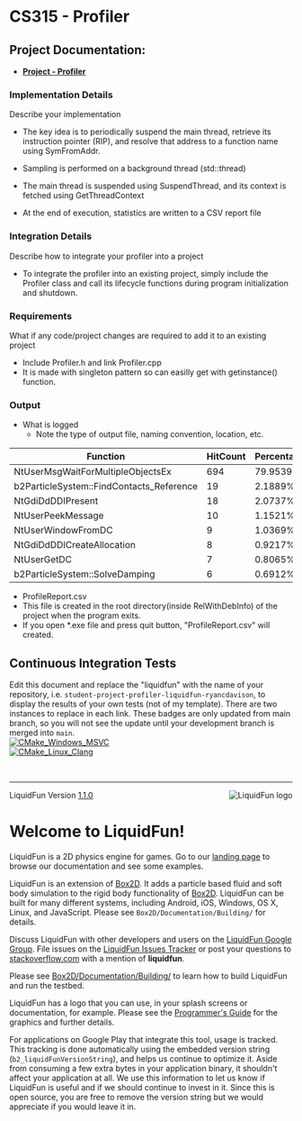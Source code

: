 # CS315 - Profiler

## Project Documentation: 
- **[Project - Profiler](https://github.com/DigiPen-CS315/DigiPen-CS315/blob/main/projects/project-profiler-instrumented/README.md)**

### Implementation Details 
 Describe your implementation 
- The key idea is to periodically suspend the main thread, retrieve its instruction pointer (RIP), and resolve that address to a function name using SymFromAddr.

- Sampling is performed on a background thread (std::thread)

- The main thread is suspended using SuspendThread, and its context is fetched using GetThreadContext

- At the end of execution, statistics are written to a CSV report file

### Integration Details
 Describe how to integrate your profiler into a project 
 - To integrate the profiler into an existing project, simply include the Profiler class and call its lifecycle functions during program initialization and shutdown.
   
### Requirements  
What if any code/project changes are required to add it to an existing project 
- Include Profiler.h and link Profiler.cpp
- It is made with singleton pattern so can easilly get with getinstance() function.

### Output  
- What is logged <!-- replace this text -->
    - Note the type of output file, naming convention, location, etc. <!-- replace this text -->

| Function                                       | HitCount | Percentage | Time(ms) |
|-----------------------------------------------|----------|------------|----------|
| NtUserMsgWaitForMultipleObjectsEx             | 694      | 79.9539%   | 51.4419  |
| b2ParticleSystem::FindContacts_Reference       | 19       | 2.1889%    | 1.2188   |
| NtGdiDdDDIPresent                              | 18       | 2.0737%    | 0.8846   |
| NtUserPeekMessage                              | 10       | 1.1521%    | 0.8895   |
| NtUserWindowFromDC                             | 9        | 1.0369%    | 0.4855   |
| NtGdiDdDDICreateAllocation                     | 8        | 0.9217%    | 0.3892   |
| NtUserGetDC                                    | 7        | 0.8065%    | 0.3001   |
| b2ParticleSystem::SolveDamping                 | 6        | 0.6912%    | 0.5243   |


- ProfileReport.csv
- This file is created in the root directory(inside RelWithDebInfo) of the project when the program exits.
- If you open *.exe file and press quit button, "ProfileReport.csv" will created.

    

## Continuous Integration Tests  
Edit this document and replace the "liquidfun" with the name of your repository, i.e. `student-project-profiler-liquidfun-ryancdavison`, to display the results of your own tests (not of my template). There are two instances to replace in each link. These badges are only updated from main branch, so you will not see the update until your development branch is merged into `main`.  <!-- you can delete this text -->  
[![CMake_Windows_MSVC](https://github.com/DigiPen-CS315/template-project-profiler-liquidfun-Minki-Cho/workflows/CMake_Windows_MSVC/badge.svg)](https://github.com/DigiPen-CS315/student-project-profiler-Minki-Cho/actions/workflows/WindowsBuild.yml)  
[![CMake_Linux_Clang](https://github.com/DigiPen-CS315/template-project-profiler-liquidfun-Minki-Cho/workflows/CMake_Linux_Clang/badge.svg)](https://github.com/DigiPen-CS315/student-project-profiler-Minki-Cho/actions/workflows/LinuxBuild.yml)  


</br>  

---

<img src="liquidfun/Box2D/Documentation/Programmers-Guide/html/liquidfun-logo-square-small.png"
alt="LiquidFun logo" style="float:right;" />

LiquidFun Version [1.1.0][]

# Welcome to LiquidFun!

LiquidFun is a 2D physics engine for games.  Go to our
[landing page][] to browse our documentation and see some examples.

LiquidFun is an extension of [Box2D][]. It adds a particle based fluid and soft
body simulation to the rigid body functionality of [Box2D][]. LiquidFun can be
built for many different systems, including Android, iOS, Windows, OS X, Linux,
and JavaScript. Please see `Box2D/Documentation/Building/` for details.

Discuss LiquidFun with other developers and users on the
[LiquidFun Google Group][]. File issues on the [LiquidFun Issues Tracker][]
or post your questions to [stackoverflow.com][] with a mention of
**liquidfun**.

Please see [Box2D/Documentation/Building/][] to learn how to build LiquidFun and
run the testbed.

LiquidFun has a logo that you can use, in your splash screens or documentation,
for example. Please see the [Programmer's Guide][] for the graphics and further
details.

For applications on Google Play that integrate this tool, usage is tracked.
This tracking is done automatically using the embedded version string
(`b2_liquidFunVersionString`), and helps us continue to optimize it. Aside from
consuming a few extra bytes in your application binary, it shouldn't affect
your application at all. We use this information to let us know if LiquidFun
is useful and if we should continue to invest in it. Since this is open
source, you are free to remove the version string but we would appreciate if
you would leave it in.

  [LiquidFun Google Group]: https://groups.google.com/forum/#!forum/liquidfun
  [LiquidFun Issues Tracker]: http://github.com/google/liquidfun/issues
  [stackoverflow.com]: http://www.stackoverflow.com
  [landing page]: http://google.github.io/liquidfun
  [1.1.0]: http://google.github.io/liquidfun/ReleaseNotes.html
  [Box2D]: http://box2d.org
  [Box2D/Documentation/Building/]: http://google.github.io/liquidfun/Building.html
  [Programmer's Guide]: http://google.github.io/liquidfun/Programmers-Guide.html
